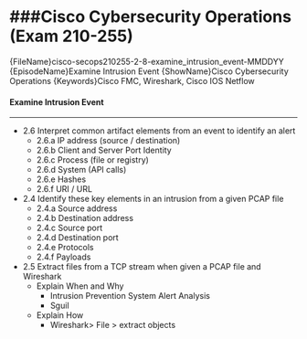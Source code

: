 ###Cisco Cybersecurity Operations (Exam 210-255)
============================================================
{FileName}cisco-secops210255-2-8-examine_intrusion_event-MMDDYY
{EpisodeName}Examine Intrusion Event
{ShowName}Cisco Cybersecurity Operations
{Keywords}Cisco FMC, Wireshark, Cisco IOS Netflow
#### Examine Intrusion Event
------------------------------------------------------------
* 2.6 Interpret common artifact elements from an event to
  identify an alert
	+ 2.6.a IP address (source / destination)
	+ 2.6.b Client and Server Port Identity
	+ 2.6.c Process (file or registry)
	+ 2.6.d System (API calls)
	+ 2.6.e Hashes
	+ 2.6.f URI / URL
* 2.4 Identify these key elements in an intrusion from a 
  given PCAP file
	+ 2.4.a Source address
	+ 2.4.b Destination address
	+ 2.4.c Source port
	+ 2.4.d Destination port
	+ 2.4.e Protocols
	+ 2.4.f Payloads
* 2.5 Extract files from a TCP stream when given a PCAP file 
  and Wireshark
	+ Explain When and Why
		- Intrusion Prevention System Alert Analysis
		- Sguil
	+ Explain How
		- Wireshark> File > extract objects
